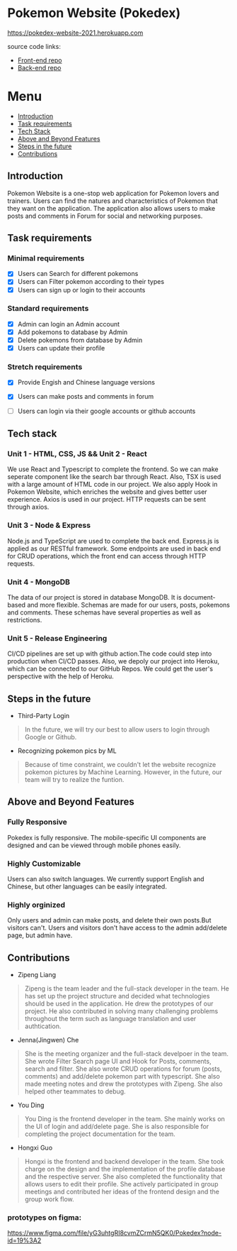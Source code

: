 # Pokemon Website (Pokedex)

https://pokedex-website-2021.herokuapp.com

source code links:
- [Front-end repo](https://github.com/zipengliang21/Pokedex.git)
- [Back-end repo](https://github.com/zipengliang21/Pokedex-server.git)

# Menu
- [Introduction](#introduction)
- [Task requirements](#task-requirements)
- [Tech Stack](#tech-stack)
- [Above and Beyond Features](#above-and-beyond-features)
- [Steps in the future](#steps-in-the-future)
- [Contributions](#contributions)


## Introduction
Pokemon Website is a one-stop web application for Pokemon lovers and trainers. Users can find the natures and characteristics of Pokemon that they want on the application. The application also allows users to make posts and comments in Forum for social and networking purposes.


## Task requirements
### Minimal requirements
  - [x] Users can Search for different pokemons
  - [x] Users can Filter pokemon according to their types
  - [x] Users can sign up or login to their accounts

 ### Standard requirements
  - [x] Admin can login an Admin account
  - [x] Add pokemons to database by Admin
  - [x] Delete pokemons from database by Admin
  - [x] Users can update their profile

 ### Stretch requirements
  - [x] Provide Engish and Chinese language versions
  - [x] Users can make posts and comments in forum
  - [ ] Users can login via their google accounts or github accounts


## Tech stack

### Unit 1 - HTML, CSS, JS && Unit 2 - React

We use React and Typescript to complete the frontend. So we can make seperate component like the search bar through React. Also, TSX is used with a large amount of HTML code in our project.
We also apply Hook in Pokemon Website, which enriches the website and gives better user experience.
Axios is used in our project. HTTP requests can be sent through axios.


### Unit 3 - Node & Express

Node.js and TypeScript are used to complete the back end. Express.js is applied as our RESTful framework. Some endpoints are used in back end for CRUD operations, which the front end can access through HTTP requests.

### Unit 4 - MongoDB

The data of our project is stored in database MongoDB. It is document-based and more flexible. Schemas are made for our users, posts, pokemons and comments. These schemas have several properties as well as restrictions.

### Unit 5 - Release Engineering
CI/CD pipelines are set up with github action.The code could step into production when CI/CD passes. Also, we depoly our project into Heroku, which can be connected to our GitHub Repos. We could get the user's perspective with the help of Heroku.

## Steps in the future
- Third-Party Login

> In the future, we will try our best to allow users to login through Google or Github.

- Recognizing pokemon pics by ML

> Because of time constraint, we couldn't let the website recognize pokemon pictures by Machine Learning. However, in the future, our team will try to realize the funtion.


## Above and Beyond Features


### Fully Responsive
Pokedex is fully responsive. The mobile-specific UI components are designed and can be viewed through mobile phones easily.

### Highly Customizable
Users can also switch languages. We currently support English and Chinese, but other languages can be easily integrated.

### Highly orginized
Only users and admin can make posts, and delete their own posts.But visitors can't. Users and visitors don't have access to the admin add/delete page, but admin have.


## Contributions
- Zipeng Liang

> Zipeng is the team leader and the full-stack developer in the team. He has set up the project structure and decided what technologies should be used in the application. He drew the prototypes of our project. He also contributed in solving many challenging problems throughout the term such as language translation and user authtication.

- Jenna(Jingwen) Che

> She is the meeting organizer and the full-stack develpoer in the team. She wrote Filter Search page UI and Hook for Posts, comments, search and filter. She also wrote CRUD operations for forum (posts, comments) and add/delete pokemon part with typescript. She also made meeting notes and drew the prototypes with Zipeng. She also helped other teammates to debug.

- You Ding

> You Ding is the frontend developer in the team. She mainly works on the UI of login and add/delete page. She is also responsible for completing the project documentation for the team.

- Hongxi Guo

> Hongxi is the frontend and backend developer in the team. She took charge on the design and the implementation of the profile database and the respective server. She also completed the functionality that allows users to edit their profile. She actively participated in group meetings and contributed her ideas of the frontend design and the group work flow.


 ### prototypes on figma:
 https://www.figma.com/file/yG3uhtgRI8cvmZCrmN5QK0/Pokedex?node-id=19%3A2


